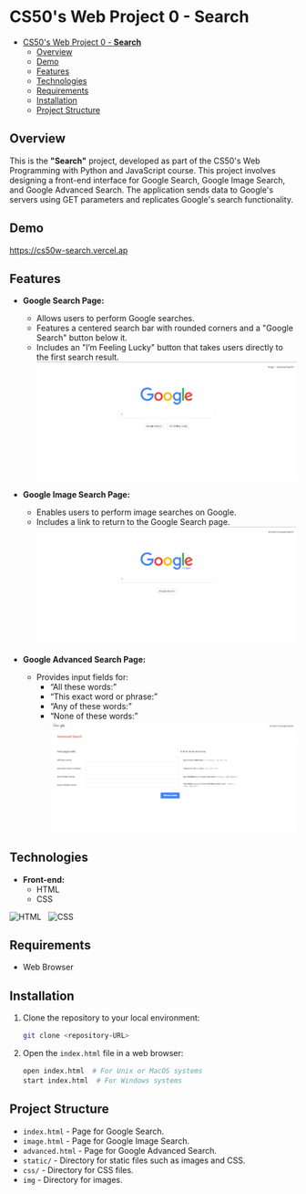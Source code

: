 # CS50's Web Project 0 - **Search**

- [CS50's Web Project 0 - **Search**](#cs50s-web-project-0---search)
  - [Overview](#overview)
  - [Demo](#demo)
  - [Features](#features)
  - [Technologies](#technologies)
  - [Requirements](#requirements)
  - [Installation](#installation)
  - [Project Structure](#project-structure)

## Overview
This is the **"Search"** project, developed as part of the CS50's Web Programming with Python and JavaScript course. This project involves designing a front-end interface for Google Search, Google Image Search, and Google Advanced Search. The application sends data to Google's servers using GET parameters and replicates Google's search functionality. 

## Demo
<a href="https://cs50w-search.vercel.app" target="_blank">https://cs50w-search.vercel.ap</a>


## Features
- **Google Search Page:** 
  - Allows users to perform Google searches.
  - Features a centered search bar with rounded corners and a "Google Search" button below it.
  - Includes an "I’m Feeling Lucky" button that takes users directly to the first search result.
  ![Google Search](./assets/img/index.png)

- **Google Image Search Page:** 
  - Enables users to perform image searches on Google.
  - Includes a link to return to the Google Search page.
  ![Google Image Search](./assets/img/image.png)

- **Google Advanced Search Page:**
  - Provides input fields for:
    - “All these words:”
    - “This exact word or phrase:”
    - “Any of these words:”
    - “None of these words:”
  ![Google Advanced Search](./assets/img/advanced.png)

## Technologies
- **Front-end:**
  - HTML
  - CSS

<div style="display:flex; align-item:center; gap:12px;">
    <img src="https://img.shields.io/badge/html5-%23E34F26.svg?style=for-the-badge&logo=html5&logoColor=white" alt="HTML">
    <img src="https://img.shields.io/badge/CSS3-1572B6?style=for-the-badge&logo=css3&logoColor=white" alt="CSS">
</div>

## Requirements
- Web Browser

## Installation
1. Clone the repository to your local environment:
   ```bash
   git clone <repository-URL>

2. Open the `index.html` file in a web browser:
   ```bash
   open index.html  # For Unix or MacOS systems
   start index.html  # For Windows systems

## Project Structure

- `index.html` - Page for Google Search.
- `image.html` - Page for Google Image Search.
- `advanced.html` - Page for Google Advanced Search.
- `static/` - Directory for static files such as images and CSS.
- `css/` - Directory for CSS files.
- `img` - Directory for images.
